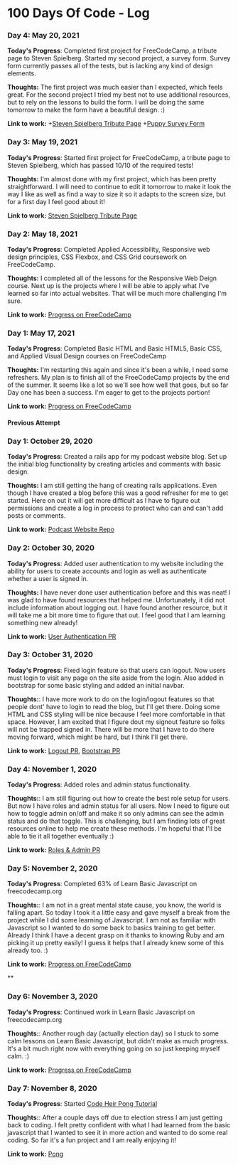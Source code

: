 # 100 Days Of Code - Log
### Day 4: May 20, 2021

**Today's Progress**: Completed first project for FreeCodeCamp, a tribute page to Steven Spielberg. Started my second project, a survey form. Survey form currently passes all of the tests, but is lacking any kind of design elements.

**Thoughts:** The first project was much easier than I expected, which feels great. For the second project I tried my best not to use additional resources, but to rely on the lessons to build the form. I will be doing the same tomorrow to make the form have a beautiful design. :) 

**Link to work:** 
+[Steven Spielberg Tribute Page](https://codepen.io/bradwee/pen/mdWOgmp)
+[Puppy Survey Form](https://codepen.io/bradwee/pen/gOmgKKJ)

### Day 3: May 19, 2021

**Today's Progress**: Started first project for FreeCodeCamp, a tribute page to Steven Spielberg, which has passed 10/10 of the required tests!

**Thoughts:** I'm almost done with my first project, which has been pretty straightforward. I will need to continue to edit it tomorrow to make it look the way I like as well as find a way to size it so it adapts to the screen size, but for a first day I feel good about it!

**Link to work:** [Steven Spielberg Tribute Page](https://codepen.io/bradwee/pen/mdWOgmp)

### Day 2: May 18, 2021

**Today's Progress**: Completed Applied Accessibility, Responsive web design principles, CSS Flexbox, and CSS Grid coursework on FreeCodeCamp.

**Thoughts:** I completed all of the lessons for the Responsive Web Deign course. Next up is the projects where I will be able to apply what I've learned so far into actual websites. That will be much more challenging I'm sure. 

**Link to work:** [Progress on FreeCodeCamp](https://www.freecodecamp.org/bradwee)

### Day 1: May 17, 2021

**Today's Progress**: Completed Basic HTML and Basic HTML5, Basic CSS, and Applied Visual Design courses on FreeCodeCamp

**Thoughts:** I'm restarting this again and since it's been a while, I need some refreshers. My plan is to finish all of the FreeCodeCamp projects by the end of the summer. It seems like a lot so we'll see how well that goes, but so far Day one has been a success. I'm eager to get to the projects portion!

**Link to work:** [Progress on FreeCodeCamp](https://www.freecodecamp.org/bradwee)

#### Previous Attempt
### Day 1: October 29, 2020

**Today's Progress**: Created a rails app for my podcast website blog. Set up the initial blog functionality by creating articles and comments with basic design.

**Thoughts:** I am still getting the hang of creating rails applications. Even though I have created a blog before this was a good refresher for me to get started. Here on out it will get more difficult as I have to figure out permissions and create a log in process to protect who can and can't add posts or comments.

**Link to work:** [Podcast Website Repo](https://github.com/bradweee/liked_it_website)

### Day 2: October 30, 2020

**Today's Progress**: Added user authentication to my website including the ability for users to create accounts and login as well as authenticate whether a user is signed in.

**Thoughts:** I have never done user authentication before and this was neat! I was glad to have found resources that helped me. Unfortunately, it did not include information about logging out. I have found another resource, but it will take me a bit more time to figure that out. I feel good that I am learning something new already!

**Link to work:** [User Authentication PR](https://github.com/bradweee/liked_it_website/pull/1)

### Day 3: October 31, 2020

**Today's Progress**: Fixed login feature so that users can logout. Now users must login to visit any page on the site aside from the login. Also added in bootstrap for some basic styling and added an initial navbar.

**Thoughts:**: I have more work to do on the login/logout features so that people dont' have to login to read the blog, but I'll get there. Doing some HTML and CSS styling will be nice because I feel more comfortable in that space. However, I am excited that I figure dout my signout feature so folks will not be trapped signed in. There will be more that I have to do there moving forward, which might be hard, but I think I'll get there. 

**Link to work:** [Logout PR](https://github.com/bradweee/liked_it_website/pull/2), [Bootstrap PR](https://github.com/bradweee/liked_it_website/pull/3)

### Day 4: November 1, 2020

**Today's Progress**: Added roles and admin status functionality.

**Thoughts:**: I am still figuring out how to create the best role setup for users. But now I have roles and admin status for all users. Now I need to figure out how to toggle admin on/off and make it so only admins can see the admin status and do that toggle. This is challenging, but I am finding lots of great resources online to help me create these methods. I'm hopeful that I'll be able to tie it all together eventually :) 

**Link to work:** [Roles & Admin PR](https://github.com/bradweee/liked_it_website/pull/4)

### Day 5: November 2, 2020

**Today's Progress**: Completed 63% of Learn Basic Javascript on freecodecamp.org

**Thoughts:**: I am not in a great mental state cause, you know, the world is falling apart. So today I took it a little easy and gave myself a break from the project while I did some learning of Javascript. I am not as familiar with Javascript so I wanted to do some back to basics training to get better. Already I think I have a decent grasp on it thanks to knowing Ruby and am picking it up pretty easily! I guess it helps that I already knew some of this already too. :) 

**Link to work:** [Progress on FreeCodeCamp](https://www.freecodecamp.org/bradwee)

**

### Day 6: November 3, 2020

**Today's Progress**: Continued work in Learn Basic Javascript on freecodecamp.org

**Thoughts:**: Another rough day (actually election day) so I stuck to some calm lessons on Learn Basic Javascript, but didn't make as much progress. It's a bit much right now with everything going on so just keeping myself calm. :) 

**Link to work:** [Progress on FreeCodeCamp](https://www.freecodecamp.org/bradwee)

### Day 7: November 8, 2020

**Today's Progress**: Started [Code Heir Pong Tutorial](https://codeheir.com/2019/02/04/how-to-code-pong-1972-1/)

**Thoughts:**: After a couple days off due to election stress I am just getting back to coding. I felt pretty confident with what I had learned from the basic javascript that I wanted to see it in more action and wanted to do some real coding. So far it's a fun project and I am really enjoying it!

**Link to work:** [Pong]()


